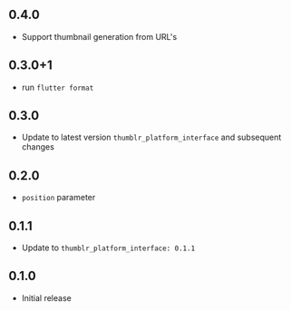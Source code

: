 ## 0.4.0
* Support thumbnail generation from URL's

## 0.3.0+1
* run `flutter format`

## 0.3.0
* Update to latest version `thumblr_platform_interface` and subsequent changes

## 0.2.0
* `position` parameter

## 0.1.1
* Update to `thumblr_platform_interface: 0.1.1`

## 0.1.0

* Initial release
